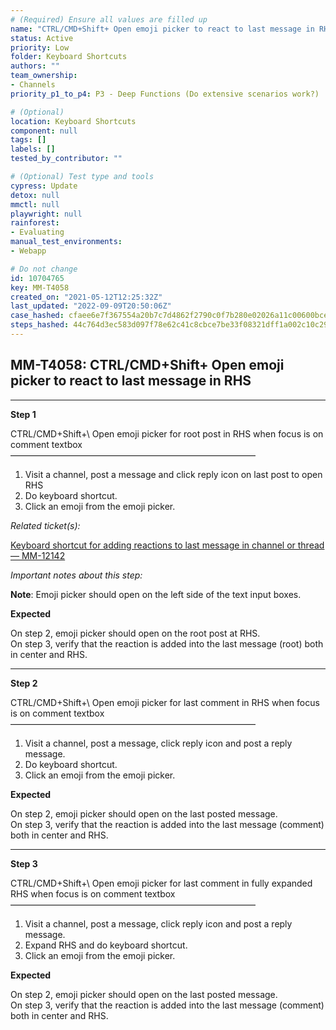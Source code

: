 ```yaml
---
# (Required) Ensure all values are filled up
name: "CTRL/CMD+Shift+ Open emoji picker to react to last message in RHS"
status: Active
priority: Low
folder: Keyboard Shortcuts
authors: ""
team_ownership: 
- Channels
priority_p1_to_p4: P3 - Deep Functions (Do extensive scenarios work?)

# (Optional)
location: Keyboard Shortcuts
component: null
tags: []
labels: []
tested_by_contributor: ""

# (Optional) Test type and tools
cypress: Update
detox: null
mmctl: null
playwright: null
rainforest: 
- Evaluating
manual_test_environments:
- Webapp

# Do not change
id: 10704765
key: MM-T4058
created_on: "2021-05-12T12:25:32Z"
last_updated: "2022-09-09T20:50:06Z"
case_hashed: cfaee6e7f367554a20b7c7d4862f2790c0f7b280e02026a11c00600bcea96910171523e5b9a371a6dbb6f3a88e4db41a
steps_hashed: 44c764d3ec583d097f78e62c41c8cbce7be33f08321dff1a002c10c29d62c6d58f7d6f0815b6a8df24f72c093f7af3ce
---
```


<!-- (Auto-generated) Based on frontmatter's "key" and "name" -->

## MM-T4058: CTRL/CMD+Shift+ Open emoji picker to react to last message in RHS

---

**Step 1**

CTRL/CMD+Shift+\ Open emoji picker for root post in RHS when focus is on comment textbox\
————————————————————————————

1. Visit a channel, post a message and click reply icon on last post to open RHS
2. Do keyboard shortcut.
3. Click an emoji from the emoji picker.

_Related ticket(s):_

[Keyboard shortcut for adding reactions to last message in channel or thread — MM-12142](https://mattermost.atlassian.net/browse/MM-12142)

_Important notes about this step:_

**Note**: Emoji picker should open on the left side of the text input boxes.

**Expected**

On step 2, emoji picker should open on the root post at RHS.\
On step 3, verify that the reaction is added into the last message (root) both in center and RHS.

---

**Step 2**

CTRL/CMD+Shift+\ Open emoji picker for last comment in RHS when focus is on comment textbox\
————————————————————————————

1. Visit a channel, post a message, click reply icon and post a reply message.
2. Do keyboard shortcut.
3. Click an emoji from the emoji picker.

**Expected**

On step 2, emoji picker should open on the last posted message.\
On step 3, verify that the reaction is added into the last message (comment) both in center and RHS.

---

**Step 3**

CTRL/CMD+Shift+\ Open emoji picker for last comment in fully expanded RHS when focus is on comment textbox\
————————————————————————————

1. Visit a channel, post a message, click reply icon and post a reply message.
2. Expand RHS and do keyboard shortcut.
3. Click an emoji from the emoji picker.

**Expected**

On step 2, emoji picker should open on the last posted message.\
On step 3, verify that the reaction is added into the last message (comment) both in center and RHS.

